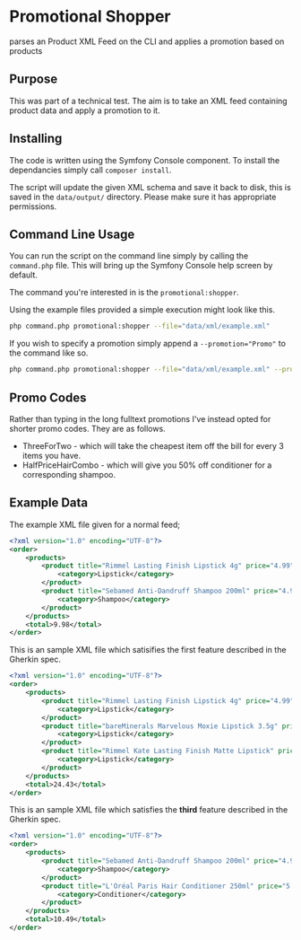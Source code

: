 # Promotional Shopper
parses an Product XML Feed on the CLI and applies a promotion based on products

## Purpose
This was part of a technical test. The aim is to take an XML feed containing product data and apply a promotion to it.

## Installing
The code is written using the Symfony Console component. To install the dependancies simply call ```composer install```.

The script will update the given XML schema and save it back to disk, this is saved in the ```data/output/``` directory. Please make sure it has appropriate permissions.

## Command Line Usage
You can run the script on the command line simply by calling the ```command.php``` file. This will bring up the Symfony Console help screen by default.

The command you're interested in is the ```promotional:shopper```.

Using the example files provided a simple execution might look like this.
```bash
php command.php promotional:shopper --file="data/xml/example.xml"
```

If you wish to specify a promotion simply append a ```--promotion="Promo"``` to the command like so.
```bash
php command.php promotional:shopper --file="data/xml/example.xml" --promotion="Promo"
```

## Promo Codes
Rather than typing in the long fulltext promotions I've instead opted for shorter promo codes. They are as follows.

* ThreeForTwo - which will take the cheapest item off the bill for every 3 items you have.
* HalfPriceHairCombo - which will give you 50% off conditioner for a corresponding shampoo.


## Example Data

The example XML file given for a normal feed;
```xml
<?xml version="1.0" encoding="UTF-8"?>
<order>
    <products>
        <product title="Rimmel Lasting Finish Lipstick 4g" price="4.99">
            <category>Lipstick</category>
        </product>
        <product title="Sebamed Anti-Dandruff Shampoo 200ml" price="4.99">
            <category>Shampoo</category>
        </product>
    </products>
    <total>9.98</total>
</order>
```

This is an sample XML file which satisifies the first feature described in the Gherkin spec.
```xml
<?xml version="1.0" encoding="UTF-8"?>
<order>
    <products>
        <product title="Rimmel Lasting Finish Lipstick 4g" price="4.99">
            <category>Lipstick</category>
        </product>
        <product title="bareMinerals Marvelous Moxie Lipstick 3.5g" price="13.95">
            <category>Lipstick</category>
        </product>
        <product title="Rimmel Kate Lasting Finish Matte Lipstick" price="5.49">
            <category>Lipstick</category>
        </product>
    </products>
    <total>24.43</total>
</order>
```

This is an sample XML file which satisfies the __third__ feature described in the Gherkin spec.
```xml
<?xml version="1.0" encoding="UTF-8"?>
<order>
    <products>
        <product title="Sebamed Anti-Dandruff Shampoo 200ml" price="4.99">
            <category>Shampoo</category>
        </product>
        <product title="L'Oréal Paris Hair Conditioner 250ml" price="5.50">
            <category>Conditioner</category>
        </product>
    </products>
    <total>10.49</total>
</order>
```
